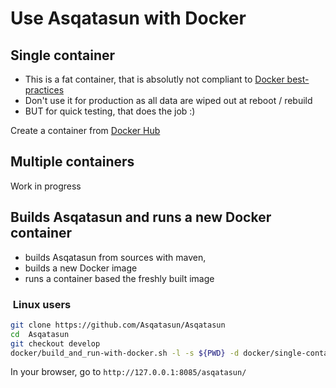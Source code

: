 
# Use Asqatasun with Docker

## Single container
- This is a fat container, that is absolutly not compliant to [Docker best-practices](https://docs.docker.com/engine/userguide/eng-image/dockerfile_best-practices/)
- Don't use it for production as all data are wiped out at reboot / rebuild
- BUT for quick testing, that does the job :)

Create a container from [Docker Hub](https://hub.docker.com/r/asqatasun/asqatasun/)

##  Multiple containers

Work in progress

## Builds Asqatasun and runs a new Docker container

- builds Asqatasun from sources with maven,
- builds a new Docker image
- runs a container based the freshly built image

###  Linux users
```bash
git clone https://github.com/Asqatasun/Asqatasun
cd  Asqatasun
git checkout develop
docker/build_and_run-with-docker.sh -l -s ${PWD} -d docker/single-container-SNAPSHOT-local
```

In your browser, go to
`http://127.0.0.1:8085/asqatasun/`
